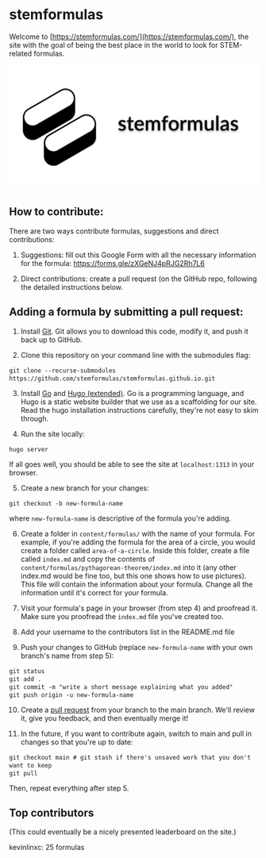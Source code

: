 # stemformulas
Welcome to [https://stemformulas.com/](https://stemformulas.com/), the site with the goal of being the best place in the world to look for STEM-related
formulas.

![banner](banner.png)

## How to contribute:

There are two ways contribute formulas, suggestions and direct contributions:

1. Suggestions: fill out this Google Form with all the necessary information for the formula:
https://forms.gle/zXGeNJ4pRJG2Rh7L6

2. Direct contributions: create a pull request (on the GitHub repo, following the detailed instructions below.


## Adding a formula by submitting a pull request:
1. Install [Git](https://git-scm.com/downloads). Git allows you to download this code, modify it, and push it back up to GitHub.

2. Clone this repository on your command line with the submodules flag:

```
git clone --recurse-submodules https://github.com/stemformulas/stemformulas.github.io.git
```

3. Install [Go](https://go.dev/doc/install) and [Hugo (extended)](https://gohugo.io/installation/). Go is a programming language, and Hugo is a static website builder that we use as a scaffolding for our site. Read the hugo installation instructions carefully, they're not easy to skim through.

4. Run the site locally:
```
hugo server
```
If all goes well, you should be able to see the site at `localhost:1313` in your browser.

5. Create a new branch for your changes:

```
git checkout -b new-formula-name
```

where `new-formula-name` is descriptive of the formula you're adding.

6. Create a folder in `content/formulas/` with the name of your formula. For example, if you're adding the formula for the area of a circle, you would create a folder called `area-of-a-circle`. Inside this folder, create a file called `index.md` and copy the contents of `content/formulas/pythagorean-theorem/index.md` into it (any other index.md would be fine too, but this one shows how to use pictures). This file will contain the information about your formula. Change all the information until it's correct for your formula.

7. Visit your formula's page in your browser (from step 4) and proofread it. Make sure you proofread the `index.md` file you've created too.

8. Add your username to the contributors list in the README.md file

9. Push your changes to GitHub (replace `new-formula-name` with your own branch's name from step 5):

```
git status
git add .
git commit -m "write a short message explaining what you added"
git push origin -u new-formula-name
```

10. Create a [pull request](https://github.com/stemformulas/stemformulas.github.io/compare) from your branch to the main branch. We'll review it, give you feedback, and then eventually merge it!

11. In the future, if you want to contribute again, switch to main and pull in changes so that you're up to date:

```
git checkout main # git stash if there's unsaved work that you don't want to keep
git pull
```

Then, repeat everything after step 5.


## Top contributors
(This could eventually be a nicely presented leaderboard on the site.)

kevinlinxc: 25 formulas

 